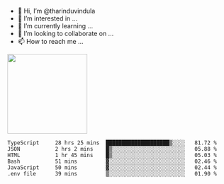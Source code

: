 - 👋 Hi, I’m @tharinduvindula
- 👀 I’m interested in ...
- 🌱 I’m currently learning ...
- 💞️ I’m looking to collaborate on ...
- 📫 How to reach me ...

<!---
tharinduvindula/tharinduvindula is a ✨ special ✨ repository because its `README.md` (this file) appears on your GitHub profile.
You can click the Preview link to take a look at your changes.
--->

<img height="180em" src="https://github-readme-stats.vercel.app/api?username=tharinduvindula&show_icons=true&hide_border=false&&count_private=true&include_all_commits=true" />


<!--START_SECTION:waka-->

```text
TypeScript     28 hrs 25 mins  ████████████████████▒░░░░   81.72 %
JSON           2 hrs 2 mins    █▒░░░░░░░░░░░░░░░░░░░░░░░   05.88 %
HTML           1 hr 45 mins    █▒░░░░░░░░░░░░░░░░░░░░░░░   05.03 %
Bash           51 mins         ▓░░░░░░░░░░░░░░░░░░░░░░░░   02.46 %
JavaScript     50 mins         ▓░░░░░░░░░░░░░░░░░░░░░░░░   02.44 %
.env file      39 mins         ▒░░░░░░░░░░░░░░░░░░░░░░░░   01.90 %
```

<!--END_SECTION:waka-->
